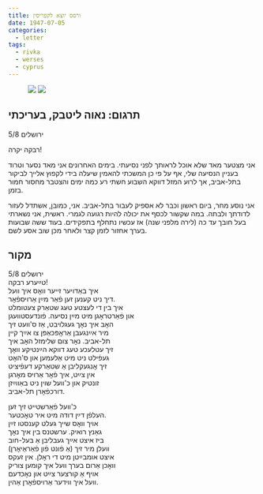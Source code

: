 ```yaml
---
title: ורסס יוצא לקפריסין
date: 1947-07-05
categories:
  - letter
tags:
  - rivka
  - werses
  - cyprus
---
```


<figure class="half">
    <a  href="/pupko-papers/assets/images/1947-07-05-werses-in-cyprus-1.jpg">
    <img src="/pupko-papers/assets/images/1947-07-05-werses-in-cyprus-1.jpg"></a>
    <a  href="/pupko-papers/assets/images/1947-07-05-werses-in-cyprus-2.jpg">
    <img src="/pupko-papers/assets/images/1947-07-05-werses-in-cyprus-2.jpg"></a>
</figure>

## תרגום: נאוה ליטבק, בעריכתי

ירושלים 5/8

רבקה יקרה!

אני מצטער מאד שלא אוכל לראותך לפני נסיעתי.
בימים האחרונים אני מאד נסער וטרוד בעניין הנסיעה שלי,
אף על פי כן המשכתי להאמין שיעלה בידי לקפוץ אלייך לביקור בתל-אביב,
אך לרוע המזל דווקא השבוע חשתי רע כמה ימים והצטבר מחסור חמור בזמן.

אני נוסע מחר, ביום ראשון וכבר לא אספיק לעבור בתל-אביב.
אני, כמובן, אשתדל לעזור לדודתך ולבתה. במה שקשור לכסף את יכולה להיות רגועה לגמרי.
ראשית, אני נשארתי בעל חובך עד כה (לירה מלפני שנה) אז עכשיו נתחלף בתפקידים. בעוד ששה
שבועות בערך אחזור לזמן קצר ולאחר מכן שוב אסע לשם.


## מקור

ירושלים 5/8  
טײַערע רבקה!  
איך באַדויער זייער וואׇס איך וועל  
דיך ניט קענען זען פֿאַר מײַן אַרויספֿאׇר.  
איך בין די לעצטע טעג שטאַרק צעטומלט  
און פֿאַרטראׇגן מיט מײַן נסיעה. פֿונדעסטוועגן  
האׇב איך נאׇך געגלויבט, אַז ס'וועט זיך  
מיר אײַנגעבן אַראׇפּכאַפּן צו אײַך קיין  
תל-אביב. נאׇר צום שלימזל האׇב איך  
זיך עטלעכע טעג דווקא הײַנטיקע וואׇך  
געפֿילט ניט מיט אַלעמען און ס'האׇט  
זיך אׇנגעקליבן אַ שטאַרקע דעפֿיציט  
אין צײַט, איך פֿאׇר אַרויס מאׇרגן  
זונטיק און כ'וועל שוין ניט באַווײַזן  
דורכפֿאׇרן תל-אביב.  
  
כ'וועל פֿאַרשטייט זיך זען  
העלפֿן דײַן דודה מיט איר טאׇכטער.  
אויך וואׇס שײך געלט קענסטו זײַן  
גאַנץ רואיק. ערשטנס בין איך נאׇך  
ביז איצט אײַך געבליבן אַ בּעל-חוב  
(אַ פֿונט פֿון פֿאַראַיאׇרן) וועלן מיר זיך  
איצט אומבײַטן מיט די ראׇלן. אין זעקס  
וואׇכן אַרום בערך וועל איך קומען צוריק  
אויף אַ קורצער צײַט און נאׇכדעם  
וועל איך ווידער אַרויספֿאׇרן אַהין.  
